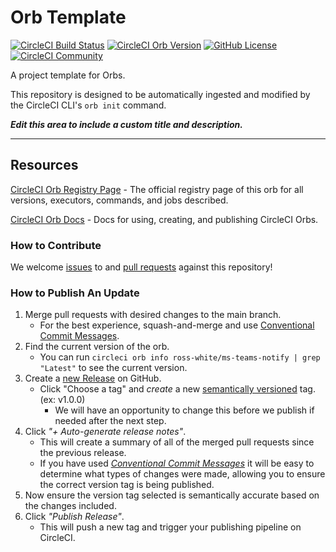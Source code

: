 # Orb Template


[![CircleCI Build Status](https://circleci.com/gh/Ross-White/msteams-orb.svg?style=shield "CircleCI Build Status")](https://circleci.com/gh/Ross-White/msteams-orb) [![CircleCI Orb Version](https://badges.circleci.com/orbs/ross-white/ms-teams-notify.svg)](https://circleci.com/developer/orbs/orb/ross-white/ms-teams-notify) [![GitHub License](https://img.shields.io/badge/license-MIT-lightgrey.svg)](https://raw.githubusercontent.com/Ross-White/msteams-orb/master/LICENSE) [![CircleCI Community](https://img.shields.io/badge/community-CircleCI%20Discuss-343434.svg)](https://discuss.circleci.com/c/ecosystem/orbs)



A project template for Orbs.

This repository is designed to be automatically ingested and modified by the CircleCI CLI's `orb init` command.

_**Edit this area to include a custom title and description.**_

---

## Resources

[CircleCI Orb Registry Page](https://circleci.com/developer/orbs/orb/ross-white/ms-teams-notify) - The official registry page of this orb for all versions, executors, commands, and jobs described.

[CircleCI Orb Docs](https://circleci.com/docs/orb-intro/#section=configuration) - Docs for using, creating, and publishing CircleCI Orbs.

### How to Contribute

We welcome [issues](https://github.com/Ross-White/msteams-orb/issues) to and [pull requests](https://github.com/Ross-White/msteams-orb/pulls) against this repository!

### How to Publish An Update
1. Merge pull requests with desired changes to the main branch.
    - For the best experience, squash-and-merge and use [Conventional Commit Messages](https://conventionalcommits.org/).
2. Find the current version of the orb.
    - You can run `circleci orb info ross-white/ms-teams-notify | grep "Latest"` to see the current version.
3. Create a [new Release](https://github.com/Ross-White/msteams-orb/releases/new) on GitHub.
    - Click "Choose a tag" and _create_ a new [semantically versioned](http://semver.org/) tag. (ex: v1.0.0)
      - We will have an opportunity to change this before we publish if needed after the next step.
4.  Click _"+ Auto-generate release notes"_.
    - This will create a summary of all of the merged pull requests since the previous release.
    - If you have used _[Conventional Commit Messages](https://conventionalcommits.org/)_ it will be easy to determine what types of changes were made, allowing you to ensure the correct version tag is being published.
5. Now ensure the version tag selected is semantically accurate based on the changes included.
6. Click _"Publish Release"_.
    - This will push a new tag and trigger your publishing pipeline on CircleCI.